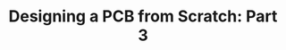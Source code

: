 ---
title: "Designing a PCB from Scratch: Part 3"
excerpt: "Designing a PCB from Scratch: Part 3"
collection: portfolio
header:
  image: /assets/images/p3.PNG
---